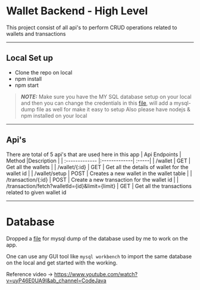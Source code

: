 # Wallet Backend - High Level

This project consist of all api's to perform CRUD operations related to wallets and transactions

---

## Local Set up

* Clone the repo on local
* npm install
* npm start

> **_NOTE:_** Make sure you have the MY SQL database setup on your local and then you can change the credentials in this [file](/app/config/db.config.js), will add a mysql-dump file as well for make it easy to setup
> Also please have nodejs & npm installed on your local

---

## Api's

There are total of 5 api's that are used here in this app
| Api Endpoints | Method        |Description  |
| :------------- |:-------------| :-----|
| /wallet      | GET | Get all the wallets |
| /wallet/{:id}      | GET      |   Get all the details of wallet for the wallet id |
| /wallet/setup | POST      |    Creates a new wallet in the wallet table |
| /transaction/{:id}      | POST      |   Create a new transaction for the wallet id |
| /transaction/fetch?walletId={id}&limit={limit} | GET | Get all the transactions related to given wallet id

---

# Database
Dropped a [file](Dump20211122.sql) for mysql dump of the database used by me to work on the app.

One can use any GUI tool like `mysql workbench` to import the same database on the local and get started with the working.

Reference video -> https://www.youtube.com/watch?v=uyP46E0UA9I&ab_channel=CodeJava
